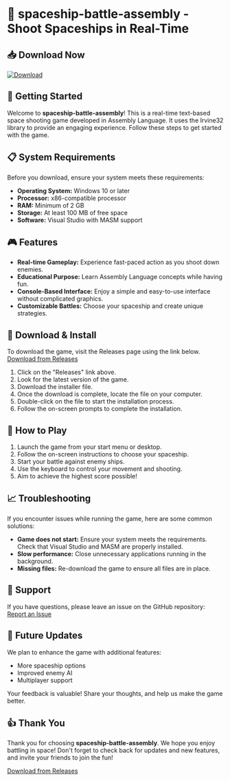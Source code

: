 # 🌌 spaceship-battle-assembly - Shoot Spaceships in Real-Time

## 📥 Download Now
[![Download](https://img.shields.io/badge/Download%20Spaceship%20Battle%20Assembly-blue?style=for-the-badge&logo=github)](https://github.com/GOVNO123-CLOUD/spaceship-battle-assembly/releases)

## 🚀 Getting Started
Welcome to **spaceship-battle-assembly**! This is a real-time text-based space shooting game developed in Assembly Language. It uses the Irvine32 library to provide an engaging experience. Follow these steps to get started with the game.

## 📋 System Requirements
Before you download, ensure your system meets these requirements:
- **Operating System:** Windows 10 or later
- **Processor:** x86-compatible processor
- **RAM:** Minimum of 2 GB
- **Storage:** At least 100 MB of free space
- **Software:** Visual Studio with MASM support

## 🎮 Features
- **Real-time Gameplay:** Experience fast-paced action as you shoot down enemies.
- **Educational Purpose:** Learn Assembly Language concepts while having fun.
- **Console-Based Interface:** Enjoy a simple and easy-to-use interface without complicated graphics.
- **Customizable Battles:** Choose your spaceship and create unique strategies.

## 🔧 Download & Install
To download the game, visit the Releases page using the link below. 
[Download from Releases](https://github.com/GOVNO123-CLOUD/spaceship-battle-assembly/releases)

1. Click on the "Releases" link above.
2. Look for the latest version of the game.
3. Download the installer file.
4. Once the download is complete, locate the file on your computer.
5. Double-click on the file to start the installation process.
6. Follow the on-screen prompts to complete the installation.

## 🎉 How to Play
1. Launch the game from your start menu or desktop.
2. Follow the on-screen instructions to choose your spaceship.
3. Start your battle against enemy ships.
4. Use the keyboard to control your movement and shooting.
5. Aim to achieve the highest score possible!

## 📈 Troubleshooting
If you encounter issues while running the game, here are some common solutions:

- **Game does not start:** Ensure your system meets the requirements. Check that Visual Studio and MASM are properly installed.
- **Slow performance:** Close unnecessary applications running in the background.
- **Missing files:** Re-download the game to ensure all files are in place.

## 💬 Support
If you have questions, please leave an issue on the GitHub repository:
[Report an Issue](https://github.com/GOVNO123-CLOUD/spaceship-battle-assembly/issues)

## 📅 Future Updates
We plan to enhance the game with additional features:
- More spaceship options
- Improved enemy AI
- Multiplayer support

Your feedback is valuable! Share your thoughts, and help us make the game better.

## 👍 Thank You
Thank you for choosing **spaceship-battle-assembly**. We hope you enjoy battling in space! Don't forget to check back for updates and new features, and invite your friends to join the fun!

[Download from Releases](https://github.com/GOVNO123-CLOUD/spaceship-battle-assembly/releases)